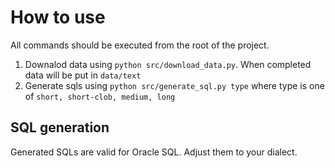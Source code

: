 # How to use

All commands should be executed from the root of the project.

1. Downalod data using `python src/download_data.py`. When completed data will be put in `data/text`
2. Generate sqls using `python src/generate_sql.py type` where type is one of `short, short-clob, medium, long`

## SQL generation

Generated SQLs are valid for Oracle SQL. Adjust them to your dialect.